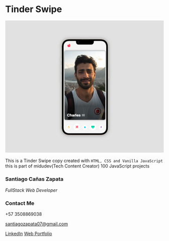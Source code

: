 # Tinder Swipe

!["Tinder Swipe Preview](./Media/tinder-swipe-preview.webp)

This is a Tinder Swipe copy created with `HTML, CSS and Vanilla JavaScript` this is part of midudev(Tech Content Creator) 100 JavaScript projects

### **Santiago Cañas Zapata**

_FullStack Web Developer_

### **Contact Me**

+57 3508869038

santiagozapata07@gmail.com

<a href="https://www.linkedin.com/in/santiagocanas/" target="_blank">LinkedIn<a/> <a href="" target="_blank">Web Portfolio</a>
